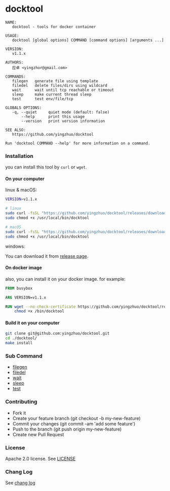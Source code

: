 # docktool

```
NAME:
   docktool - tools for docker container

USAGE:
   docktool [global options] COMMAND [command options] [arguments ...]

VERSION:
   v1.1.x

AUTHORS:
   应卓 <yingzhor@gmail.com>

COMMANDS:
   filegen   generate file using template
   filedel   delete files/dirs using wildcard
   wait      wait until tcp reachable or timeout
   sleep     make current thread sleep
   test      test env/file/tcp

GLOBALS OPTIONS:
   -q, --quiet     quiet mode (default: false)
       --help      print this usage
       --version   print version information

SEE ALSO:
   https://github.com/yingzhuo/docktool

Run 'docktool COMMAND --help' for more information on a command.

```

### Installation

you can install this tool by `curl` or `wget`.

#### On your computer

linux & macOS:

```bash
VERSION=v1.1.x

# linux
sudo curl -fsSL "https://github.com/yingzhuo/docktool/releases/download/$VERSION/docktool-linux-amd64-$VERSION" -o /usr/local/bin/docktool
sudo chmod +x /usr/local/bin/docktool

# macOS
sudo curl -fsSL "https://github.com/yingzhuo/docktool/releases/download/$VERSION/docktool-darwin-amd64-$VERSION" -o /usr/local/bin/docktool
sudo chmod +x /usr/local/bin/docktool
```

windows:

You can download it from [release page](https://github.com/yingzhuo/docktool/releases).

#### On docker image

also, you can install it on your docker image. for example:

```dockerfile
FROM busybox

ARG VERSION=v1.1.x

RUN wget --no-check-certificate https://github.com/yingzhuo/docktool/releases/download/$DOCKTOOL_VERSION/docktool-linux-amd64-$DOCKTOOL_VERSION -O /bin/docktool && \
    chmod +x /bin/docktool
```

#### Build it on your computer

```bash
git clone git@github.com:yingzhuo/docktool.git
cd ./docktool/
make install
```

### Sub Command

* [filegen](./.github/filegen.md)
* [filedel](./.github/filedel.md)
* [wait](./.github/wait.md)
* [sleep](./.github/sleep.md)
* [test](./.github/test.md)

### Contributing

* Fork it
* Create your feature branch (git checkout -b my-new-feature)
* Commit your changes (git commit -am 'add some feature')
* Push to the branch (git push origin my-new-feature)
* Create new Pull Request

### License

Apache 2.0 license. See [LICENSE](./LICENSE)

### Chang Log

See [chang log](./CHANGELOG.md)
